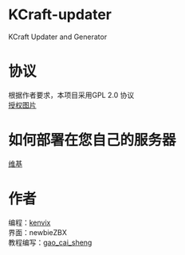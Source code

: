 # KCraft-updater
KCraft Updater and Generator

# 协议
根据作者要求，本项目采用GPL 2.0 协议<br />
[授权图片](https://s2.ax1x.com/2020/01/10/l4nFpQ.png)

# 如何部署在您自己的服务器

[维基](https://github.com/qwq233/kcraft-updater/wiki)

# 作者<br />
 编程：[kenvix](https://kenvix.com)<br />
 界面：newbieZBX<br />
 教程编写：[gao_cai_sheng](https://github.com/qwq233/)<br />




